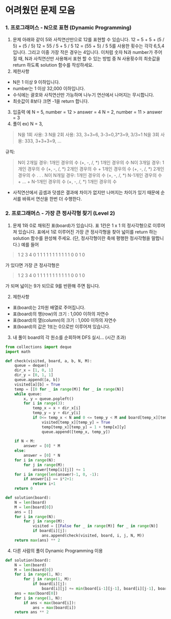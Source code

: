 # 어려웠던 문제 모음

### 1. 프로그래머스 - N으로 표현 (Dynamic Programming)
1. 문제
아래와 같이 5와 사칙연산만으로 12를 표현할 수 있습니다.
12 = 5 + 5 + (5 / 5) + (5 / 5)
12 = 55 / 5 + 5 / 5
12 = (55 + 5) / 5
5를 사용한 횟수는 각각 6,5,4 입니다. 그리고 이중 가장 작은 경우는 4입니다.
이처럼 숫자 N과 number가 주어질 때, N과 사칙연산만 사용해서 표현 할 수 있는 방법 중 N 사용횟수의 최솟값을 return 하도록 solution 함수를 작성하세요.
2. 제한사항
- N은 1 이상 9 이하입니다.
- number는 1 이상 32,000 이하입니다.
- 수식에는 괄호와 사칙연산만 가능하며 나누기 연산에서 나머지는 무시합니다.
- 최솟값이 8보다 크면 -1을 return 합니다.
3. 입출력 예
N = 5, number = 12 > answer = 4
N = 2, number = 11 > answer = 3
4. 풀이 
ex) N = 3,
> N을 1회 사용: 3 
N을 2회 사용: 33, 3+3=6, 3-3=0,3*3=9, 3/3=1
N을 3회 사용: 333, 3+3+3=9, ...

 규칙: 
 > N이 2개일 경우: 1개인 경우의 수 (+, -, /, *) 1개인 경우의 수
 N이 3개일 경우: 1개인 경우의 수 (+, -, /, *) 2개인 경우의 수 + 1개인 경우의 수 (+, -, /, *) 2개인 경우의 수
				.
				.
				.
 N이 N개일 경우: 1개인 경우의 수 (+, -, /, *) N-1개인 경우의 수 + ... + N-1개인 경우의 수 (+, -, /, *) 1개인 경우의 수

 * 사칙연산에서 곱셈과 덧셈은 결과에 차이가 없지만 나머지는 차이가 있기 때문에 순서를 바꿔서 연산을 한번 더 수행한다.


### 2. 프로그래머스 - 가장 큰 정사각형 찾기 (Level 2)

1. 문제
1와 0로 채워진 표(board)가 있습니다. 표 1칸은 1 x 1 의 정사각형으로 이루어져 있습니다. 표에서 1로 이루어진 가장 큰 정사각형을 찾아 넓이를 return 하는 solution 함수를 완성해 주세요. (단, 정사각형이란 축에 평행한 정사각형을 말합니다.)
예를 들어
> 1	2	3	4
0	1	1	1
1	1	1	1
1	1	1	1
0	0	1	0

 가 있다면 가장 큰 정사각형은
> 1	2	3	4
0	1	1	1
1	1	1	1
1	1	1	1
0	0	1	0

 가 되며 넓이는 9가 되므로 9를 반환해 주면 됩니다.

2. 제한사항
+ 표(board)는 2차원 배열로 주어집니다.
+ 표(board)의 행(row)의 크기 : 1,000 이하의 자연수
+ 표(board)의 열(column)의 크기 : 1,000 이하의 자연수
+ 표(board)의 값은 1또는 0으로만 이루어져 있습니다.

3. 내 풀이
board의 각 원소를 순회하며 DFS 실시... (시간 초과)
```python
from collections import deque
import math

def check(visited, board, a, b, N, M):
	queue = deque()
	dir_x = [1, 0, 1]
	dir_y = [0, 1, 1]
	queue.append([a, b])
	visited[a][b] = True
	temp = [[0 for _ in range(M)] for _ in range(N)]
	while queue:
		x, y = queue.popleft()
		for i in range(3):
			temp_x = x + dir_x[i]
			temp_y = y + dir_y[i]
			if 0<= temp_x < N and 0 <= temp_y < M and board[temp_x][temp_y] and not visited[temp_x][temp_y]:
				visited[temp_x][temp_y] = True
				temp[temp_x][temp_y] = 1 + temp[x][y]
				queue.append([temp_x, temp_y])
	
	if N < M:
		answer = [0] * M
	else:
		answer = [0] * N
	for i in range(N):
		for j in range(M):
			answer[temp[i][j]] += 1
	for i in range(len(answer)-1, 0, -1):
		if answer[i] == i*2+1:
			return i+1
	return 0

def solution(board):
	N = len(board)
	M = len(board[0])
	ans = []
	for i in range(N):
		for j in range(M):
			visited = [[False for _ in range(M)] for _ in range(N)]
			if board[i][j]:
				ans.append(check(visited, board, i, j, N, M))
	return max(ans) ** 2
```
4. 다른 사람의 풀이
Dynamic Programming 이용

```python
def solution(board):
	N = len(board)
	M = len(board[0])
	for i in range(1, N):
		for j in range(1, M):
			if board[i][j]:
				board[i][j] += min(board[i-1][j-1], board[i][j-1], board[i-1][j])
	ans = max(board[0])
	for i in range(1, N):
		if ans < max(board[i]):
			ans = max(board[i])
	return ans ** 2
```
